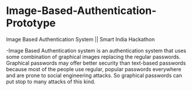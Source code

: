 
# Image-Based-Authentication-Prototype

Image Based Authentication System || Smart India Hackathon



-Image Based Authentication system is an authentication system that uses some combination of graphical images replacing the regular passwords. Graphical passwords may offer better security than text-based passwords because most of the people use regular, popular passwords everywhere and are prone to social engineering attacks. So graphical passwords can put stop to many attacks of this kind.



